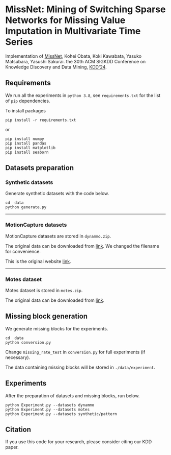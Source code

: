 # MissNet: Mining of Switching Sparse Networks for Missing Value Imputation in Multivariate Time Series
Implementation of [MissNet](),
Kohei Obata, Koki Kawabata, Yasuko Matsubara, Yasushi Sakurai.
the 30th ACM SIGKDD Conference on Knowledge Discovery and Data Mining, [KDD'24]([https://www2024.thewebconf.org/](https://kdd2024.kdd.org/)).


## Requirements

We run all the experiments in `python 3.8`, see `requirements.txt` for the list of `pip` dependencies.

To install packages

```
pip install -r requirements.txt
```

or

```
pip install numpy
pip install pandas
pip install matplotlib
pip install seaborn
```


## Datasets preparation

### Synthetic datasets
Generate synthetic datasets with the code below.

```
cd  data
python generate.py
```

---

### MotionCapture datasets
MotionCapture datasets are stored in `dynammo.zip`.

The original data can be downloaded from
[link](https://github.com/lileicc/dynammo/tree/master/data/c3d).
We changed the filename for convenience.

This is the original website
[link](http://mocap.cs.cmu.edu).

---

### Motes dataset
Motes dataset is stored in `motes.zip`.

The original data can be downloaded from
[link](https://db.csail.mit.edu/labdata/labdata.html).


## Missing block generation

We generate missing blocks for the experiments.

```
cd  data
python conversion.py
```

Change `missing_rate_test` in `conversion.py` for full experiments (if necessary).

The data containing missing blocks will be stored in `./data/experiment`.


## Experiments

After the preparation of datasets and missing blocks, run below.

```
python Experiment.py --datasets dynammo
python Experiment.py --datasets motes
python Experiment.py --datasets synthetic/pattern
```


## Citation
If you use this code for your research, please consider citing our KDD paper.
```bibtex

```
